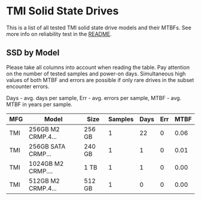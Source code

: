 TMI Solid State Drives
======================

This is a list of all tested TMI solid state drive models and their MTBFs. See
more info on reliability test in the [README](https://github.com/linuxhw/SMART).

SSD by Model
------------

Please take all columns into account when reading the table. Pay attention on the
number of tested samples and power-on days. Simultaneous high values of both MTBF
and errors are possible if only rare drives in the subset encounter errors.

Days - avg. days per sample,
Err  - avg. errors per sample,
MTBF - avg. MTBF in years per sample.

| MFG       | Model              | Size   | Samples | Days  | Err   | MTBF |
|-----------|--------------------|--------|---------|-------|-------|------|
| TMI       | 256GB M2 CRMP.4... | 256 GB | 1       | 22    | 0     | 0.06   |
| TMI       | 256GB SATA CRMP... | 240 GB | 1       | 1     | 0     | 0.01   |
| TMI       | 1024GB M2 CRMP.... | 1 TB   | 1       | 1     | 0     | 0.00   |
| TMI       | 512GB M2 CRMP.4... | 512 GB | 1       | 0     | 0     | 0.00   |
